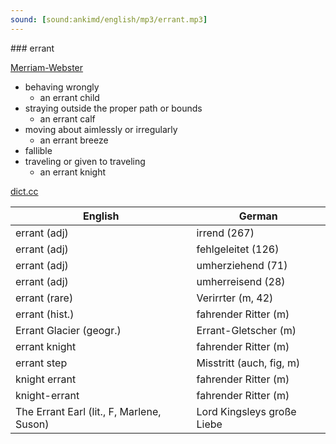 ```yaml
---
sound: [sound:ankimd/english/mp3/errant.mp3]
---
```


\### errant

[Merriam-Webster](https://www.merriam-webster.com/dictionary/errant)

- behaving wrongly
    - an errant child
- straying outside the proper path or bounds
    - an errant calf
- moving about aimlessly or irregularly
    - an errant breeze
- fallible
- traveling or given to traveling
    - an errant knight

[dict.cc](https://www.dict.cc/errant)

| English        | German       |
| -------------- | ------------ |
| errant (adj) | irrend (267) |
| errant (adj) | fehlgeleitet (126) |
| errant (adj) | umherziehend (71) |
| errant (adj) | umherreisend (28) |
| errant (rare) | Verirrter (m, 42) |
| errant (hist.) | fahrender Ritter (m) |
| Errant Glacier (geogr.) | Errant-Gletscher (m) |
| errant knight | fahrender Ritter (m) |
| errant step | Misstritt (auch, fig, m) |
| knight errant | fahrender Ritter (m) |
| knight-errant | fahrender Ritter (m) |
| The Errant Earl (lit., F, Marlene, Suson) | Lord Kingsleys große Liebe |
